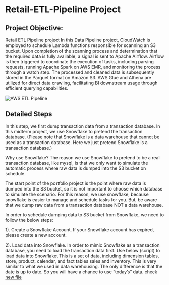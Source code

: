 # Retail-ETL-Pipeline Project

## Project Objective:
Retail ETL Pipeline project 
In this Data Pipeline project, CloudWatch is employed to schedule Lambda functions responsible for scanning an S3 bucket. Upon completion of the scanning process and determination that the required data is fully available, a signal is sent to Apache Airflow. Airflow is then triggered to coordinate the execution of tasks, including parsing requests, running Apache Spark on AWS EMR, and monitoring the process through a watch step. The processed and cleaned data is subsequently stored in the Parquet format on Amazon S3. AWS Glue and Athena are utilized for direct data crawling, facilitating BI downstream usage through efficient querying capabilities.

![AWS ETL Pipeline](https://github.com/LeoMeng5223655/Retail-ETL-Pipeline/assets/131537129/5acb93f1-e008-4eae-b339-1489d3e86af5)

## Detailed Steps
In this step, we first dump transaction data from a transaction database. In this midterm project, we use Snowflake to pretend the transaction database. (Please note that Snowflake is a data warehouse that cannot be used as a transaction database. Here we just pretend Snowflake is a transaction database.)

Why use Snowflake? The reason we use Snowflake to pretend to be a real transaction database, like mysql, is that we only want to simulate the automatic process where raw data is dumped into the S3 bucket on schedule.

The start point of the portfolio project is the point where raw data is dumped into the S3 bucket, so it is not important to choose which database to simulate the scenario. For this reason, we use snowflake, because snowflake is easier to manage and schedule tasks for you. But, be aware that we dump raw data from a transaction database NOT a data warehouse.

In order to schedule dumping data to S3 bucket from Snowflake, we need to follow the below steps:

1). Create a Snowflake Account.
If your Snowflake account has expired, please create a new account.

2). Load data into Snowflake.
In order to mimic Snowflake as a transaction database, you need to load the transaction data first. Use below (script) to load data into Snowflake. This is a set of data, including dimension tables, store, product, calendar, and fact tables sales and inventory. This is very similar to what we used in data warehousing. The only difference is that the date is up to date. So you will have a chance to use “today’s” data.  check [new file]()
